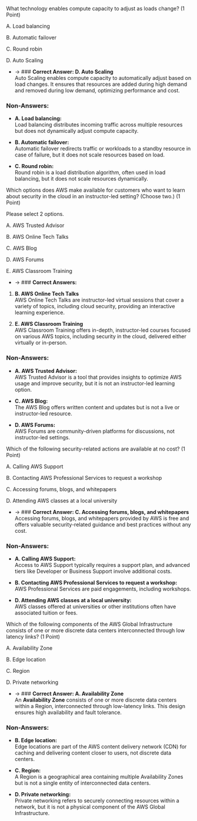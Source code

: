 What technology enables compute capacity to adjust as loads change?
(1 Point)


A. Load balancing

B. Automatic failover

C. Round robin

D. Auto Scaling

- -> ### **Correct Answer: D. Auto Scaling**  
Auto Scaling enables compute capacity to automatically adjust based on load changes. It ensures that resources are added during high demand and removed during low demand, optimizing performance and cost.

### **Non-Answers:**
- **A. Load balancing:**  
  Load balancing distributes incoming traffic across multiple resources but does not dynamically adjust compute capacity.

- **B. Automatic failover:**  
  Automatic failover redirects traffic or workloads to a standby resource in case of failure, but it does not scale resources based on load.

- **C. Round robin:**  
  Round robin is a load distribution algorithm, often used in load balancing, but it does not scale resources dynamically.


Which options does AWS make available for customers who want to learn about security in the cloud in an instructor-led setting? (Choose two.)
(1 Point)

Please select 2 options.

A. AWS Trusted Advisor

B. AWS Online Tech Talks

C. AWS Blog

D. AWS Forums

E. AWS Classroom Training

- -> ### **Correct Answers:**
1. **B. AWS Online Tech Talks**  
   AWS Online Tech Talks are instructor-led virtual sessions that cover a variety of topics, including cloud security, providing an interactive learning experience.

2. **E. AWS Classroom Training**  
   AWS Classroom Training offers in-depth, instructor-led courses focused on various AWS topics, including security in the cloud, delivered either virtually or in-person.

### **Non-Answers:**
- **A. AWS Trusted Advisor:**  
  AWS Trusted Advisor is a tool that provides insights to optimize AWS usage and improve security, but it is not an instructor-led learning option.

- **C. AWS Blog:**  
  The AWS Blog offers written content and updates but is not a live or instructor-led resource.

- **D. AWS Forums:**  
  AWS Forums are community-driven platforms for discussions, not instructor-led settings.



Which of the following security-related actions are available at no cost?
(1 Point)


 

A. Calling AWS Support

B. Contacting AWS Professional Services to request a workshop

C. Accessing forums, blogs, and whitepapers

D. Attending AWS classes at a local university

- -> ### **Correct Answer: C. Accessing forums, blogs, and whitepapers**  
Accessing forums, blogs, and whitepapers provided by AWS is free and offers valuable security-related guidance and best practices without any cost.

### **Non-Answers:**
- **A. Calling AWS Support:**  
  Access to AWS Support typically requires a support plan, and advanced tiers like Developer or Business Support involve additional costs.

- **B. Contacting AWS Professional Services to request a workshop:**  
  AWS Professional Services are paid engagements, including workshops.

- **D. Attending AWS classes at a local university:**  
  AWS classes offered at universities or other institutions often have associated tuition or fees.



Which of the following components of the AWS Global Infrastructure consists of one or more discrete data centers interconnected through low latency links?
(1 Point)


A. Availability Zone

B. Edge location

C. Region

D. Private networking

- -> ### **Correct Answer: A. Availability Zone**  
An **Availability Zone** consists of one or more discrete data centers within a Region, interconnected through low-latency links. This design ensures high availability and fault tolerance.

### **Non-Answers:**
- **B. Edge location:**  
  Edge locations are part of the AWS content delivery network (CDN) for caching and delivering content closer to users, not discrete data centers.

- **C. Region:**  
  A Region is a geographical area containing multiple Availability Zones but is not a single entity of interconnected data centers.

- **D. Private networking:**  
  Private networking refers to securely connecting resources within a network, but it is not a physical component of the AWS Global Infrastructure.


